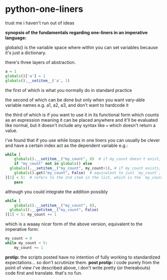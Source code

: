 # python-one-liners
trust me i haven't run out of ideas

__synopsis of the fundamentals regarding one-liners in an imperative language:__

globals() is the variable space where within you can set variables because it's just a dictionary.

there's three layers of abstraction.

```py
a = 1
globals()['a'] = 1
globals().__setitem__('a', 1)
```

the first of which is what you normally do in standard practice

the second of which can be done but only when you want vary-able variable names e.g. a1, a2, a3, and don't want to hardcode it

the third of which is if you want to use it in its functional form which counts as an expression meaning it can be placed anywhere
and it'll be evaluated like normal, but it doesn't include any syntax like `=` which doesn't return a value.

i've found that if you use while loops in one liners you can usually be clever and have a certain index act as the dependent
variable e.g.:

```py
while [
	globals().__setitem__("my_count", 0)  # if my_count doesn't exist, set it to 0. equivalent to `my_count = 0`
  	if "my_count" not in globals() else
  globals().__setitem__("my_count", my_count+1), # if my_count exists, add 1 to it, equivalent to `my_count += 1`
	globals().get("my_count", False)  # equivalent to just `my_count`, which returns the variable else False if it doesn't exist
][1] < 5:  # refers to the 2nd item in the list, which is the `my_count` variable, basically `while my_count < 5: pass`
	pass
```

although you could integrate the addition possibly

```py
while [
	globals().__setitem__("my_count", 0),
  globals().__getitem__("my_count", False)
][1] < 5: my_count += 1
```

which is a waaay nicer form of the above version, equivalent to the imperative form:

```py
my_count = 0
while my_count < 5:
	my_count += 1
```


**protip:** the scripts posted have no intention of fully working to standardized expectations... so don't scrutinize them.
**post protip:** i code purely from the point of view i've described above, i don't write pretty (or thereabouts) code first and translate. that's no fun.
